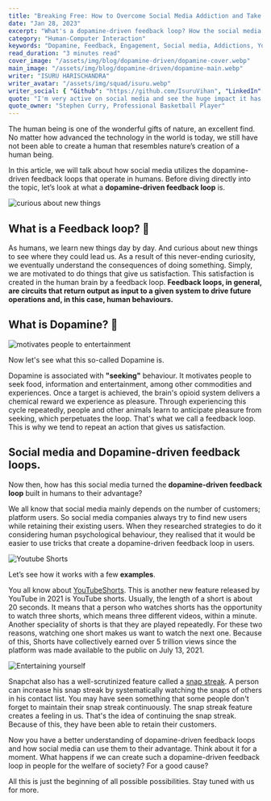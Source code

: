 ```yaml
---
title: "Breaking Free: How to Overcome Social Media Addiction and Take Control of Your Life"
date: "Jan 28, 2023"
excerpt: "What's a dopamine-driven feedback loop? How the social media use it to their benefit?"
category: "Human-Computer Interaction"
keywords: "Dopamine, Feedback, Engagement, Social media, Addictions, YouTube, Snapchat"
read_duration: "3 minutes read"
cover_image: "/assets/img/blog/dopamine-driven/dopamine-cover.webp"
main_image: "/assets/img/blog/dopamine-driven/dopamine-main.webp"
writer: "ISURU HARISCHANDRA"
writer_avatar: "/assets/img/squad/isuru.webp"
writer_social: { "Github": "https://github.com/IsuruVihan", "LinkedIn": "https://www.linkedin.com/in/isuru-harischandra-9b09081a4/" }
quote: "I'm very active on social media and see the huge impact it has on engaging with fans and being able to have a voice."
quote_owner: "Stephen Curry, Professional Basketball Player"
---
```


The human being is one of the wonderful gifts of nature, an excellent find. No matter how advanced the technology in the world is today, we still have not been able to create a human that resembles nature’s creation of a human being.

In this article, we will talk about how social media utilizes the dopamine-driven feedback loops that operate in humans. Before diving directly into the topic, let’s look at what a **dopamine-driven feedback loop** is.

![curious about new things](/assets/img/blog/dopamine-driven/image1.gif)

## What is a Feedback loop? 🔁

As humans, we learn new things day by day. And curious about new things to see where they could lead us. As a result of this never-ending curiosity, we eventually understand the consequences of doing something. Simply, we are motivated to do things that give us satisfaction. This satisfaction is created in the human brain by a feedback loop. **Feedback loops, in general, are circuits that return output as input to a given system to drive future operations and, in this case, human behaviours.**

## What is Dopamine? 🤩

![motivates people to entertainment](/assets/img/blog/dopamine-driven/image2.gif)

Now let's see what this so-called Dopamine is.

Dopamine is associated with **"seeking"** behaviour. It motivates people to seek food, information and entertainment, among other commodities and experiences. Once a target is achieved, the brain's opioid system delivers a chemical reward we experience as pleasure. Through experiencing this cycle repeatedly, people and other animals learn to anticipate pleasure from seeking, which perpetuates the loop. That's what we call a feedback loop. This is why we tend to repeat an action that gives us satisfaction.

## Social media and Dopamine-driven feedback loops.

Now then, how has this social media turned the **dopamine-driven feedback loop** built in humans to their advantage?

We all know that social media mainly depends on the number of customers; platform users. So social media companies always try to find new users while retaining their existing users. When they researched strategies to do it considering human psychological behaviour, they realised that it would be easier to use tricks that create a dopamine-driven feedback loop in users.

![Youtube Shorts](/assets/img/blog/dopamine-driven/image3.jpg)

Let’s see how it works with a few **examples**.

You all know about [YouTubeShorts](https://www.youtube.com/hashtag/shorts). This is another new feature released by YouTube in 2021 is YouTube shorts. Usually, the length of a short is about 20 seconds. It means that a person who watches shorts has the opportunity to watch three shorts, which means three different videos, within a minute. Another speciality of shorts is that they are played repeatedly. For these two reasons, watching one short makes us want to watch the next one. Because of this, Shorts have collectively earned over 5 trillion views since the platform was made available to the public on July 13, 2021.

![Entertaining yourself](/assets/img/blog/dopamine-driven/image4.gif)

Snapchat also has a well-scrutinized feature called a [snap streak](https://beebom.com/what-are-snapchat-streaks/). A person can increase his snap streak by systematically watching the snaps of others in his contact list. You may have seen something that some people don't forget to maintain their snap streak continuously. The snap streak feature creates a feeling in us. That's the idea of ​​continuing the snap streak. Because of this, they have been able to retain their customers.

Now you have a better understanding of dopamine-driven feedback loops and how social media can use them to their advantage. Think about it for a moment. What happens if we can create such a dopamine-driven feedback loop in people for the welfare of society? For a good cause?

All this is just the beginning of all possible possibilities. Stay tuned with us for more.
